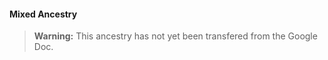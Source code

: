 #### Mixed Ancestry

> **Warning:**
> This ancestry has not yet been transfered from the Google Doc.
